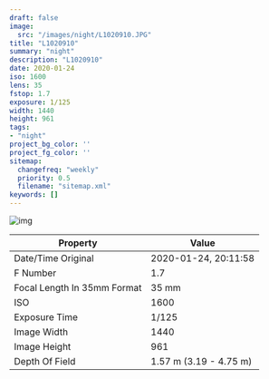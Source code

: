 ```yaml
---
draft: false
image:
  src: "/images/night/L1020910.JPG"
title: "L1020910"
summary: "night"
description: "L1020910"
date: 2020-01-24
iso: 1600
lens: 35
fstop: 1.7
exposure: 1/125
width: 1440
height: 961
tags:
- "night"
project_bg_color: ''
project_fg_color: ''
sitemap:
  changefreq: "weekly"
  priority: 0.5
  filename: "sitemap.xml"
keywords: []
---
```


![img](/images/night/L1020910.JPG)


Property | Value
---------|------
Date/Time Original              | 2020-01-24, 20:11:58
F Number                        | 1.7
Focal Length In 35mm Format     | 35 mm
ISO                             | 1600
Exposure Time                   | 1/125
Image Width                     | 1440
Image Height                    | 961
Depth Of Field                  | 1.57 m (3.19 - 4.75 m)
